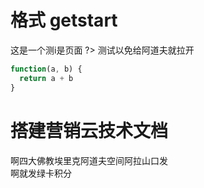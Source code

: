 # 格式 getstart
这是一个测i是页面
?> 测试以免给阿道夫就拉开

```js
function(a, b) {
  return a + b
}
```
# 搭建营销云技术文档
啊四大佛教埃里克阿道夫空间阿拉山口发   
啊就发绿卡积分